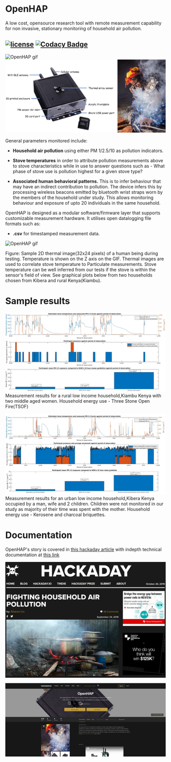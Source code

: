 # OpenHAP
A low cost, opensource research tool with remote measurement capability for non invasive, stationary monitoring of household air pollution.

[![license](https://img.shields.io/github/license/Kaiote-opensource/OpenHAP)](LICENSE)
[![Codacy Badge](https://api.codacy.com/project/badge/Grade/4911e62efbd54dd890d5ed8690ef7a78)](https://www.codacy.com/manual/aloismbutura/OpenHAP?utm_source=github.com&amp;utm_medium=referral&amp;utm_content=Kaiote-opensource/OpenHAP&amp;utm_campaign=Badge_Grade)
---

![OpenHAP gif](assets/OpenHAP.gif)
![OpenHAP image](assets/OpenHAP_labelled.png)

General parameters monitored include: 

* **Household air pollution** using either PM 1/2.5/10 as pollution indicators.

* **Stove temperatures** in order to attribute pollution measurements above to stove characteristics while in use to answer questions such as - What phase of stove use is pollution highest for a given stove type?

* **Associated human behavioral patterns.** This is to infer behaviour that may have an indirect contribution to pollution. The device infers this by processing wireless beacons emitted by bluetooth wrist straps worn by the members of the household under study. This allows monitoring behaviour and exposure of upto 20 individuals in the same household.

OpenHAP is designed as a modular software/firmware layer that supports customizable measurement hardware. It utilises open datalogging file formats such as:

* **.csv** for timestamped measurement data.

![OpenHAP gif](assets/temperature_snapshot.gif)

Figure: Sample 2D thermal image(32x24 pixels) of a human being during testing. Temperature is shown on the Z axis on the GIF. Thermal images are used to correlate stove temperature to Particulate measurements. Stove temperature can be well inferred from our tests if the stove is within the sensor's field of view. See graphical plots below from two households chosen from Kibera and rural Kenya(Kiambu).

# Sample results
![OpenHAP results kiambu](assets/results-kiambu.png)
Measurement results for a rural low income household,Kiambu Kenya with two middle aged women. Household energy use - Three Stone Open Fire(TSOF)

![OpenHAP results kibera](assets/results-kibera.jpg)
Measurement results for an urban low income household,Kibera Kenya occupied by a man, wife and 2 children. Children were not monitored in our study as majority of their time was spent with the mother. Household energy use - Kerosene and charcoal briquettes.

# Documentation
OpenHAP's story is covered in [this hackaday article](https://hackaday.com/2019/09/24/fighting-household-air-pollution/) with indepth technical documentation at [this link](https://hackaday.io/project/166510-openhap)

[![OpenHAP article](assets/hackaday_article.png)](https://hackaday.com/2019/09/24/fighting-household-air-pollution/)

[![OpenHAP documentation](assets/hackadayio.png)](https://hackaday.io/project/166510-openhap)
